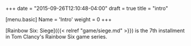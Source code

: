 +++
date = "2015-09-26T12:10:48-04:00"
draft = true
title = "intro"

[menu.basic]
  Name = 'Intro'
  weight = 0
+++

[Rainbow Six: Siege]({{< relref "game/siege.md" >}}) is the 7th installment in Tom Clancy's Rainbow Six game series.
